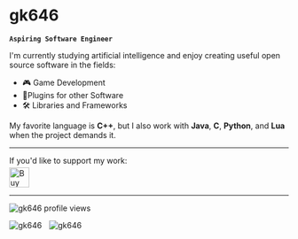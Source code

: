 #  gk646

**`Aspiring Software Engineer`**

I'm currently studying artificial intelligence and enjoy creating useful open source software in the fields:

- 🎮 Game Development
- 🔌Plugins for other Software
- 🛠️ Libraries and Frameworks

My favorite language is **C++**, but I also work with **Java**, **C**, **Python**, and **Lua** when the project demands it.

---

If you'd like to support my work:

<a href='https://ko-fi.com/W7W2KS1KW' target='_blank'>
  <img height='36' style='border:0px; height:36px; margin-top:-10px;' src='https://storage.ko-fi.com/cdn/kofi1.png?v=3' border='0' alt='Buy Me a Coffee at ko-fi.com' />
</a>


---
<p align="left"> 
  <img src="https://komarev.com/ghpvc/?username=gk646&label=Profile%20views&color=0e75b6&style=flat" alt="gk646 profile views" />
</p>

<img align="left" style="padding-right:10px;" src="https://github-readme-stats.vercel.app/api?username=gk646&show_icons=true&theme=ocean_dark&locale=en" alt="gk646" />
<img align="left" style="padding-right:10px;" src="https://github-readme-stats.vercel.app/api/top-langs?username=gk646&show_icons=true&theme=ocean_dark&locale=en&layout=compact" alt="gk646" />
